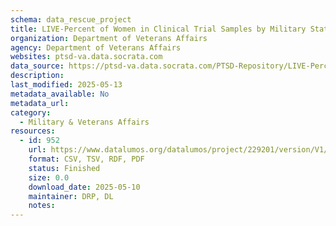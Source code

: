 ```yaml
---
schema: data_rescue_project 
title: LIVE-Percent of Women in Clinical Trial Samples by Military Status
organization: Department of Veterans Affairs
agency: Department of Veterans Affairs
websites: ptsd-va.data.socrata.com
data_source: https://ptsd-va.data.socrata.com/PTSD-Repository/LIVE-Percent-of-Women-in-Clinical-Trial-Samples-by/dk8z-533m
description: 
last_modified: 2025-05-13
metadata_available: No
metadata_url: 
category:
  - Military & Veterans Affairs 
resources:
  - id: 952
    url: https://www.datalumos.org/datalumos/project/229201/version/V1/view
    format: CSV, TSV, RDF, PDF
    status: Finished
    size: 0.0
    download_date: 2025-05-10
    maintainer: DRP, DL
    notes: 
---
```

